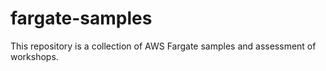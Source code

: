 # fargate-samples

This repository is a collection of AWS Fargate samples and assessment of workshops.


